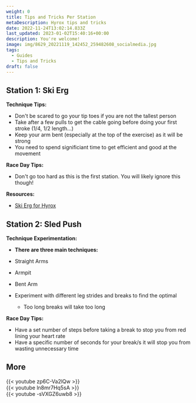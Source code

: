 ```yaml
---
weight: 0
title: Tips and Tricks Per Station
metaDescription: Hyrox tips and tricks
date: 2022-11-24T13:02:14.833Z
last_updated: 2023-01-02T15:40:16+00:00
description: You're welcome!
image: img/8629_20221119_142452_259482608_socialmedia.jpg
tags:
  - Guides
  - Tips and Tricks
draft: false
---
```

## Station 1: Ski Erg

**Technique Tips:**

* Don't be scared to go your tip toes if you are not the tallest person
* Take after a few pulls to get the cable going before doing your first stroke (1/4, 1/2 length...)
* Keep your arm bent (especially at the top of the exercise) as it will be strong
* You need to spend significiant time to get efficient and good at the movement

**Race Day Tips:**

* Don't go too hard as this is the first station. You will likely ignore this though!

**Resources:**

* [Ski Erg for Hyrox](https://reinforcedrunning.com/skierg-for-hyrox/)

## Station 2: Sled Push

**Technique Experimentation:**

* **There are three main techniques:**
* Straight Arms
* Armpit 
* Bent Arm
* Experiment with different leg strides and breaks to find the optimal

  * Too long breaks will take too long

**Race Day Tips:**

* Have a set number of steps before taking a break to stop you from red lining your heart rate
* Have a specific number of seconds for your break/s it will stop you from wasting unnecessary time

## More

<div class="img-m">{{< youtube zp6C-Va2lQw >}}</div>

<div class="img-m">{{< youtube ln8mr7Hq5sA >}}</div>

<div class="img-m">{{< youtube -sVXGZ6uwb8 >}}</div>